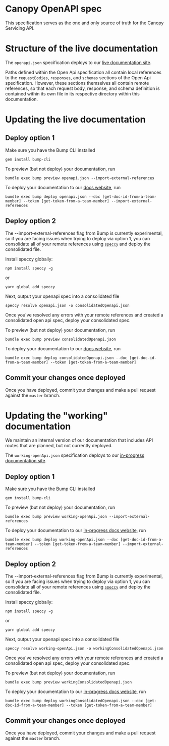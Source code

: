 # Canopy OpenAPI spec

This specification serves as the one and only source of truth for the Canopy Servicing API.

# Structure of the live documentation

The `openapi.json` specification deploys to our [live documentation site](docs.canopyservicing.com).

Paths defined within the Open Api specification all contain local references to the `requestBodies`, `responses`, and `schemas` sections of the Open Api specification. However, these sections themselves all contain remote references, so that each request body, response, and schema definition is contained within its own file in its respective directory within this documentation.

# Updating the live documentation

## Deploy option 1

Make sure you have the Bump CLI installed

```
gem install bump-cli
```

To preview (but not deploy) your documentation, run

```
bundle exec bump preview openapi.json --import-external-references
```

To deploy your documentation to our [docs website](docs.canopyservicing.com), run

```
bundle exec bump deploy openapi.json --doc [get-doc-id-from-a-team-member] --token [get-token-from-a-team-member] --import-external-references
```

## Deploy option 2

The --import-external-references flag from Bump is currently experimental, so if you are facing issues when trying to deploy via option 1, you can consolidate all of your remote references using [`speccy`](https://github.com/wework/speccy) and deploy the consolidated file.

Install speccy globally:

```
npm install speccy -g
```

or

```
yarn global add speccy
```

Next, output your openapi spec into a consolidated file

```
speccy resolve openapi.json -o consolidatedOpenapi.json
```

Once you've resolved any errors with your remote references and created a consolidated open api spec, deploy your consolidated spec.

To preview (but not deploy) your documentation, run

```
bundle exec bump preview consolidatedOpenapi.json
```

To deploy your documentation to our [docs website](docs.canopyservicing.com), run

```
bundle exec bump deploy consolidatedOpenapi.json --doc [get-doc-id-from-a-team-member] --token [get-token-from-a-team-member]
```

## Commit your changes once deployed

Once you have deployed, commit your changes and make a pull request against the `master` branch.

# Updating the "working" documentation

We maintain an internal version of our documentation that includes API routes that are planned, but not currently deployed.

The `working-openApi.json` specification deploys to our [in-progress documentation site](https://bump.sh/doc/canopy-in-progress-documentation).

## Deploy option 1

Make sure you have the Bump CLI installed

```
gem install bump-cli
```

To preview (but not deploy) your documentation, run

```
bundle exec bump preview working-openApi.json --import-external-references
```

To deploy your documentation to our [in-progress docs website](https://bump.sh/doc/canopy-in-progress-documentation), run

```
bundle exec bump deploy working-openApi.json --doc [get-doc-id-from-a-team-member] --token [get-token-from-a-team-member] --import-external-references
```

## Deploy option 2

The --import-external-references flag from Bump is currently experimental, so if you are facing issues when trying to deploy via option 1, you can consolidate all of your remote references using [`speccy`](https://github.com/wework/speccy) and deploy the consolidated file.

Install speccy globally:

```
npm install speccy -g
```

or

```
yarn global add speccy
```

Next, output your openapi spec into a consolidated file

```
speccy resolve working-openApi.json -o workingConsolidatedOpenapi.json
```

Once you've resolved any errors with your remote references and created a consolidated open api spec, deploy your consolidated spec.

To preview (but not deploy) your documentation, run

```
bundle exec bump preview workingConsolidatedOpenapi.json
```

To deploy your documentation to our [in-progress docs website](https://bump.sh/doc/canopy-in-progress-documentation), run

```
bundle exec bump deploy workingConsolidatedOpenapi.json --doc [get-doc-id-from-a-team-member] --token [get-token-from-a-team-member]
```

## Commit your changes once deployed

Once you have deployed, commit your changes and make a pull request against the `master` branch.
